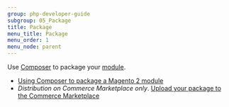 ```yaml
---
group: php-developer-guide
subgroup: 05_Package
title: Package
menu_title: Package
menu_order: 1
menu_node: parent
---
```


Use [Composer](https://getcomposer.org/) to package your [module](https://glossary.magento.com/module).

*  [Using Composer to package a Magento 2 module](package_module.html)
*  *Distribution on Commerce Marketplace only*. [Upload your package to the Commerce Marketplace](https://developer.adobe.com/commerce/marketplace/guides/sellers/)
